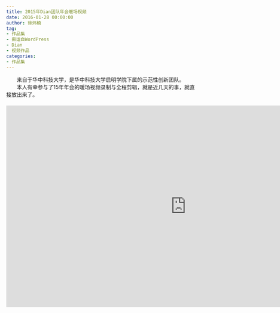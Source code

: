 ```yaml
---
title: 2015年Dian团队年会暖场视频
date: 2016-01-28 00:00:00
author: 徐炜楠
tag: 
- 作品集
- 搬运自WordPress
- Dian
- 视频作品
categories: 
- 作品集
---
```

<p>　　来自于华中科技大学，是华中科技大学启明学院下属的示范性创新团队。<br>　　本人有幸参与了15年年会的暖场视频录制与全程剪辑，就是近几天的事，就直接放出来了。<br>　　<iframe width="960" height="540" src="https://www.youtube.com/embed/e3j9CcqAmBQ" frameborder="0" allowfullscreen></iframe></p>